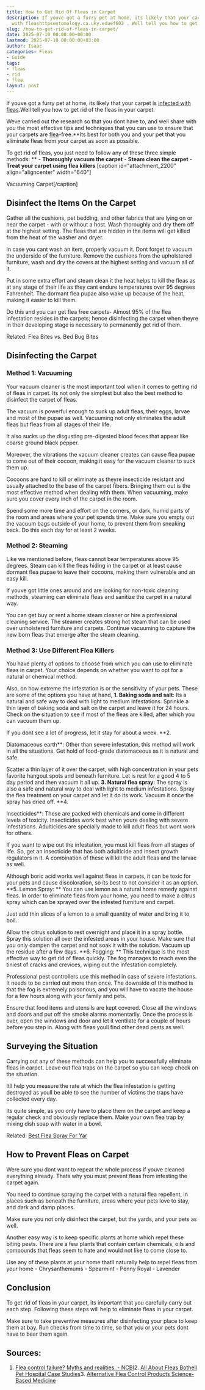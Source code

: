 ```yaml
---
title: How to Get Rid Of Fleas in Carpet
description: If youve got a furry pet at home, its likely that your carpet is infected
  with fleashttpsentomology.ca.uky.eduef602 . Well tell you how to get rid of the...
slug: /how-to-get-rid-of-fleas-in-carpet/
date: 2025-07-10 00:00:00+00:00
lastmod: 2025-07-10 00:00:00+03:00
author: Isaac
categories: Fleas
- Guide
tags:
- fleas
- rid
- flea
layout: post
---
```

If youve got a furry pet at home, its likely that your carpet is [infected with fleas](https://entomology.ca.uky.edu/ef602).Well tell you how to get rid of the fleas in your carpet.

Weve carried out the research so that you dont have to, and well share with you the most effective tips and techniques that you can use to ensure that your carpets are [flea](https://pestpolicy.com/how-to-get-rid-of-flea-eggs-on-cats/)-free.**Its best for both you and your pet that you eliminate fleas from your carpet as soon as possible.

To get rid of fleas, you just need to follow any of these three simple methods: ** - **Thoroughly vacuum the carpet** - **Steam clean the carpet** - **Treat your carpet using flea killers** [caption id="attachment_2200" align="aligncenter" width="640"]

Vacuuming Carpet[/caption]

##  Disinfect the Items On the Carpet

Gather all the cushions, pet bedding, and other fabrics that are lying on or near the carpet - with or without a host. Wash thoroughly and dry them off at the highest setting. The fleas that are hidden in the items will get killed from the heat of the washer and dryer.

In case you cant wash an item, properly vacuum it. Dont forget to vacuum the underside of the furniture. Remove the cushions from the upholstered furniture, wash and dry the covers at the highest setting and vacuum all of it.

Put in some extra effort and steam clean it the heat helps to kill the fleas as at any stage of their life as they cant endure temperatures over 95 degrees Fahrenheit. The dormant flea pupae also wake up because of the heat, making it easier to kill them.

Do this and you can get flea free carpets- Almost 95% of the flea infestation resides in the carpets; hence disinfecting the carpet when theyre in their developing stage is necessary to permanently get rid of them.

Related: Flea Bites vs. Bed Bug Bites

##  Disinfecting the Carpet

###  Method 1: Vacuuming

Your vacuum cleaner is the most important tool when it comes to getting rid of fleas in carpet. Its not only the simplest but also the best method to disinfect the carpet of fleas.

The vacuum is powerful enough to suck up adult fleas, their eggs, larvae and most of the pupae as well. Vacuuming not only eliminates the adult fleas but fleas from all stages of their life.

It also sucks up the disgusting pre-digested blood feces that appear like coarse ground black pepper.

Moreover, the vibrations the vacuum cleaner creates can cause flea pupae to come out of their cocoon, making it easy for the vacuum cleaner to suck them up.

Cocoons are hard to kill or eliminate as theyre insecticide resistant and usually attached to the base of the carpet fibers. Bringing them out is the most effective method when dealing with them. When vacuuming, make sure you cover every inch of the carpet in the room.

Spend some more time and effort on the corners, or dark, humid parts of the room and areas where your pet spends time. Make sure you empty out the vacuum bags outside of your home, to prevent them from sneaking back. Do this each day for at least 2 weeks.

###  Method 2: Steaming

Like we mentioned before, fleas cannot bear temperatures above 95 degrees. Steam can kill the fleas hiding in the carpet or at least cause dormant flea pupae to leave their cocoons, making them vulnerable and an easy kill.

If youve got little ones around and are looking for non-toxic cleaning methods, steaming can eliminate fleas and sanitize the carpet in a natural way.

You can get buy or rent a home steam cleaner or hire a professional cleaning service. The steamer creates strong hot steam that can be used over unholstered furniture and carpets. Continue vacuuming to capture the new born fleas that emerge after the steam cleaning.

###  Method 3: Use Different Flea Killers

You have plenty of options to choose from which you can use to eliminate fleas in carpet. Your choice depends on whether you want to opt for a natural or chemical method.

Also, on how extreme the infestation is or the sensitivity of your pets. These are some of the options you have at hand, **1. Baking soda and salt**: Its a natural and safe way to deal with light to medium infestations. Sprinkle a thin layer of baking soda and salt on the carpet and leave it for 24 hours. Check on the situation to see if most of the fleas are killed, after which you can vacuum them up.

If you dont see a lot of progress, let it stay for about a week. **2.

Diatomaceous earth**: Other than severe infestation, this method will work in all the situations. Get hold of food-grade diatomaceous as it is natural and safe.

Scatter a thin layer of it over the carpet, with high concentration in your pets favorite hangout spots and beneath furniture. Let is rest for a good 4 to 5 day period and then vacuum it all up. **3. Natural flea spray**: The spray is also a safe and natural way to deal with light to medium infestations. Spray the flea treatment on your carpet and let it do its work. Vacuum it once the spray has dried off. **4.

Insecticides**: These are packed with chemicals and come in different levels of toxicity. Insecticides work best when youre dealing with severe infestations. Adulticides are specially made to kill adult fleas but wont work for others.

If you want to wipe out the infestation, you must kill fleas from all stages of life. So, get an insecticide that has both adulticide and insect growth regulators in it. A combination of these will kill the adult fleas and the larvae as well.

Although boric acid works well against fleas in carpets, it can be toxic for your pets and cause discoloration, so its best to not consider it as an option. **5. Lemon Spray: ** You can use lemon as a natural home remedy against fleas. In order to eliminate fleas from your home, you need to make a citrus spray which can be sprayed over the infested furniture and carpet.

Just add thin slices of a lemon to a small quantity of water and bring it to boil.

Allow the citrus solution to rest overnight and place it in a spray bottle. Spray this solution all over the infested areas in your house. Make sure that you only dampen the carpet and not soak it with the solution. Vacuum up the residue after a few days. **6. Fogging: ** This technique is the most effective way to get rid of fleas quickly. The fog manages to reach even the tiniest of cracks and crevices, wiping out the infestation completely.

Professional pest controllers use this method in case of severe infestations. It needs to be carried out more than once. The downside of this method is that the fog is extremely poisonous, and you will have to vacate the house for a few hours along with your family and pets.

Ensure that food items and utensils are kept covered. Close all the windows and doors and put off the smoke alarms momentarily. Once the process is over, open the windows and door and let it ventilate for a couple of hours before you step in. Along with fleas youll find other dead pests as well.

##  Surveying the Situation

Carrying out any of these methods can help you to successfully eliminate fleas in carpet. Leave out flea traps on the carpet so you can keep check on the situation.

Itll help you measure the rate at which the flea infestation is getting destroyed as youll be able to see the number of victims the traps have collected every day.

Its quite simple, as you only have to place them on the carpet and keep a regular check and obviously replace them. Make your own flea trap by mixing dish soap with water in a bowl.

Related: [Best Flea Spray For Yar](https://pestpolicy.com/best-flea-spray-for-yard/)

##  How to Prevent Fleas on Carpet

Were sure you dont want to repeat the whole process if youve cleaned everything already. Thats why you must prevent fleas from infesting the carpet again.

You need to continue spraying the carpet with a natural flea repellent, in places such as beneath the furniture, areas where your pets love to stay, and dark and damp places.

Make sure you not only disinfect the carpet, but the yards, and your pets as well.

Another easy way is to keep specific plants at home which repel these biting pests. There are a few plants that contain certain chemicals, oils and compounds that fleas seem to hate and would not like to come close to.

Use any of these plants at your home thatll naturally help to repel fleas from your home - Chrysanthemums - Spearmint - Penny Royal - Lavender

##  Conclusion

To get rid of fleas in your carpet, its important that you carefully carry out each step. Following these steps will help to eliminate fleas in your carpet.

Make sure to take preventive measures after disinfecting your place to keep them at bay. Run checks from time to time, so that you or your pets dont have to bear them again.

##  Sources:

1. [Flea control failure? Myths and realities. - NCBI](https://www.ncbi.nlm.nih.gov/pubmed/24661796)2. [All About Fleas Bothell Pet Hospital Case Studies](https://bothellveterinarian.wordpress.com/2014/09/03/all-about-fleas/)3. [Alternative Flea Control Products Science-Based Medicine](https://sciencebasedmedicine.org/alternative-flea-control-products/)
